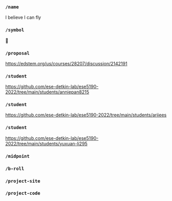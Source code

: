### `/name`
I believe I can fly
### `/symbol`
🐣
### `/proposal`
https://edstem.org/us/courses/28207/discussion/2142191
### `/student`
https://github.com/ese-detkin-lab/ese5190-2022/tree/main/students/anniepan8215
### `/student`
https://github.com/ese-detkin-lab/ese5190-2022/tree/main/students/ariiees
### `/student`
https://github.com/ese-detkin-lab/ese5190-2022/tree/main/students/yuxuan-li295
### `/midpoint`
### `/b-roll`
### `/project-site`
### `/project-code`
